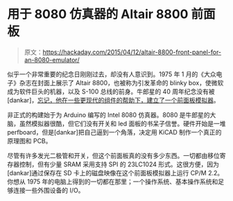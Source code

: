 # 用于 8080 仿真器的 Altair 8800 前面板

> 原文：<https://hackaday.com/2015/04/12/altair-8800-front-panel-for-an-8080-emulator/>

似乎一个非常重要的纪念日刚刚过去，却没有人意识到。1975 年 1 月的《大众电子》杂志在封面上展示了 Altair 8800，也被称为引发革命的 blinky box，使微软成为软件巨头的机器，以及 S-100 总线的前身。牛郎星的 40 周年纪念没有被[dankar]，[忘记，他在一些更现代的组件的帮助下，建立了一个前面板模拟器](http://dankar.github.io/emulator/2015/04/12/altair-8800-emulator/)。

非正式的构建始于为 Arduino 编写的 Intel 8080 仿真器。8080 是牛郎星的大脑，虽然模拟器很酷，但它们没有开关和 led 面板的书呆子信誉。硬件开始是一堆 perfboard，但是[dankar]把自己逼到一个角落，决定用 KiCAD 制作一个真正的原理图和 PCB。

尽管有许多发光二极管和开关，但这个前面板真的没有多少东西。一切都由移位寄存器控制，但有少量 SRAM 采用支持 SPI 的 23LC1024 形式。这很方便，因为[dankar]通过保存在 SD 卡上的磁盘映像在这个前面板模拟器上运行 CP/M 2.2。你想从 1975 年的电脑上得到的一切都在那里；一个操作系统、基本操作系统和足够连接一些外围设备的 I/O。